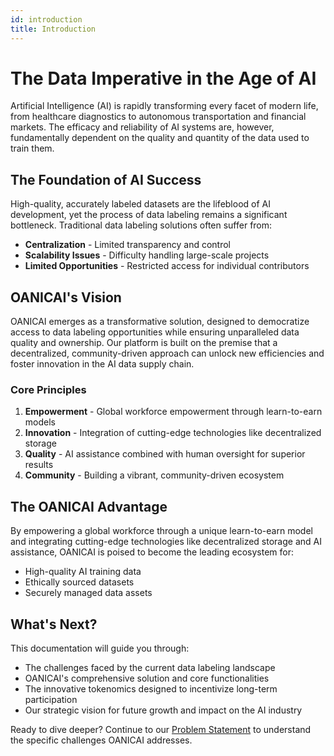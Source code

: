 ```yaml
---
id: introduction
title: Introduction
---
```


# The Data Imperative in the Age of AI

Artificial Intelligence (AI) is rapidly transforming every facet of modern life, from healthcare diagnostics to autonomous transportation and financial markets. The efficacy and reliability of AI systems are, however, fundamentally dependent on the quality and quantity of the data used to train them.

## The Foundation of AI Success

High-quality, accurately labeled datasets are the lifeblood of AI development, yet the process of data labeling remains a significant bottleneck. Traditional data labeling solutions often suffer from:

- **Centralization** - Limited transparency and control
- **Scalability Issues** - Difficulty handling large-scale projects
- **Limited Opportunities** - Restricted access for individual contributors

## OANICAI's Vision

OANICAI emerges as a transformative solution, designed to democratize access to data labeling opportunities while ensuring unparalleled data quality and ownership. Our platform is built on the premise that a decentralized, community-driven approach can unlock new efficiencies and foster innovation in the AI data supply chain.

### Core Principles

1. **Empowerment** - Global workforce empowerment through learn-to-earn models
2. **Innovation** - Integration of cutting-edge technologies like decentralized storage
3. **Quality** - AI assistance combined with human oversight for superior results
4. **Community** - Building a vibrant, community-driven ecosystem

## The OANICAI Advantage

By empowering a global workforce through a unique learn-to-earn model and integrating cutting-edge technologies like decentralized storage and AI assistance, OANICAI is poised to become the leading ecosystem for:

- High-quality AI training data
- Ethically sourced datasets
- Securely managed data assets

## What's Next?

This documentation will guide you through:

- The challenges faced by the current data labeling landscape
- OANICAI's comprehensive solution and core functionalities
- The innovative tokenomics designed to incentivize long-term participation
- Our strategic vision for future growth and impact on the AI industry

Ready to dive deeper? Continue to our [Problem Statement](problem-statement) to understand the specific challenges OANICAI addresses.
